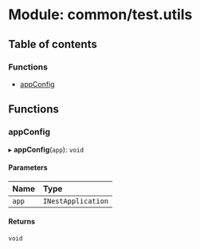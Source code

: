 # Module: common/test.utils

## Table of contents

### Functions

- [appConfig](common_test_utils.md#appconfig)

## Functions

### appConfig

▸ **appConfig**(`app`): `void`

#### Parameters

| Name | Type |
| :------ | :------ |
| `app` | `INestApplication` |

#### Returns

`void`
